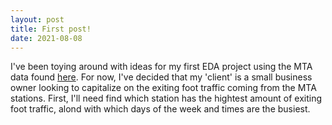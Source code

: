```yaml
---
layout: post
title: First post!
date: 2021-08-08
---
```


I've been toying around with ideas for my first EDA project using the MTA data found [here](http://web.mta.info/developers/turnstile.html). For now, I've decided that my 'client' is a small business owner looking to capitalize on the exiting foot traffic coming from the MTA stations. First, I'll need find which station has the hightest amount of exiting foot traffic, alond with which days of the week and times are the busiest. 
